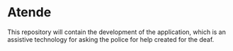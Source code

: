 # Atende
This repository will contain the development of the application, which is an assistive technology for asking the police for help created for the deaf.
